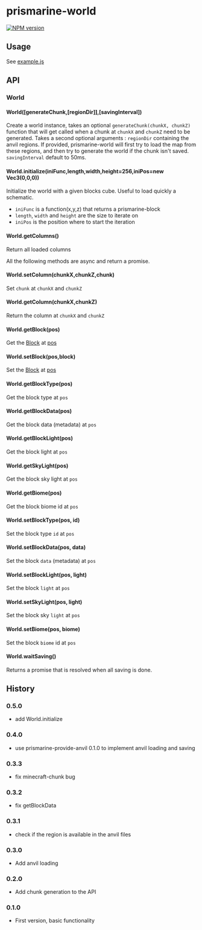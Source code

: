 # prismarine-world

[![NPM version](https://img.shields.io/npm/v/prismarine-world.svg)](http://npmjs.com/package/prismarine-world)

## Usage

See [example.js](example.js)

## API

### World

#### World([generateChunk,[regionDir]],[savingInterval])

Create a world instance, takes an optional `generateChunk(chunkX, chunkZ)` function that will get called when a chunk at 
`chunkX` and `chunkZ` need to be generated. Takes a second optional arguments : `regionDir` containing the anvil regions.
If provided, prismarine-world will first try to load the map from these regions, and then try to generate the world if 
the chunk isn't saved. `savingInterval` default to 50ms.

#### World.initialize(iniFunc,length,width,height=256,iniPos=new Vec3(0,0,0))

Initialize the world with a given blocks cube. Useful to load quickly a schematic.

* `iniFunc` is a function(x,y,z) that returns a prismarine-block
* `length`, `width` and `height` are the size to iterate on
* `iniPos` is the position where to start the iteration

#### World.getColumns()

Return all loaded columns


All the following methods are async and return a promise.

#### World.setColumn(chunkX,chunkZ,chunk)

Set `chunk` at `chunkX` and `chunkZ`

#### World.getColumn(chunkX,chunkZ)

Return the column at `chunkX` and `chunkZ`

#### World.getBlock(pos)

Get the [Block](https://github.com/PrismarineJS/prismarine-block) at [pos](https://github.com/andrewrk/node-vec3)

#### World.setBlock(pos,block)

Set the [Block](https://github.com/PrismarineJS/prismarine-block) at [pos](https://github.com/andrewrk/node-vec3)

#### World.getBlockType(pos)

Get the block type at `pos`

#### World.getBlockData(pos)

Get the block data (metadata) at `pos`

#### World.getBlockLight(pos)

Get the block light at `pos`

#### World.getSkyLight(pos)

Get the block sky light at `pos`

#### World.getBiome(pos)

Get the block biome id at `pos`

#### World.setBlockType(pos, id)

Set the block type `id` at `pos`

#### World.setBlockData(pos, data)

Set the block `data` (metadata) at `pos`

#### World.setBlockLight(pos, light)

Set the block `light` at `pos`

#### World.setSkyLight(pos, light)

Set the block sky `light` at `pos`

#### World.setBiome(pos, biome)

Set the block `biome` id at `pos`

#### World.waitSaving()

Returns a promise that is resolved when all saving is done.

## History

### 0.5.0

* add World.initialize

### 0.4.0

* use prismarine-provide-anvil 0.1.0 to implement anvil loading and saving

### 0.3.3

* fix minecraft-chunk bug

### 0.3.2

* fix getBlockData

### 0.3.1

* check if the region is available in the anvil files

### 0.3.0

* Add anvil loading

### 0.2.0

* Add chunk generation to the API

### 0.1.0

* First version, basic functionality

